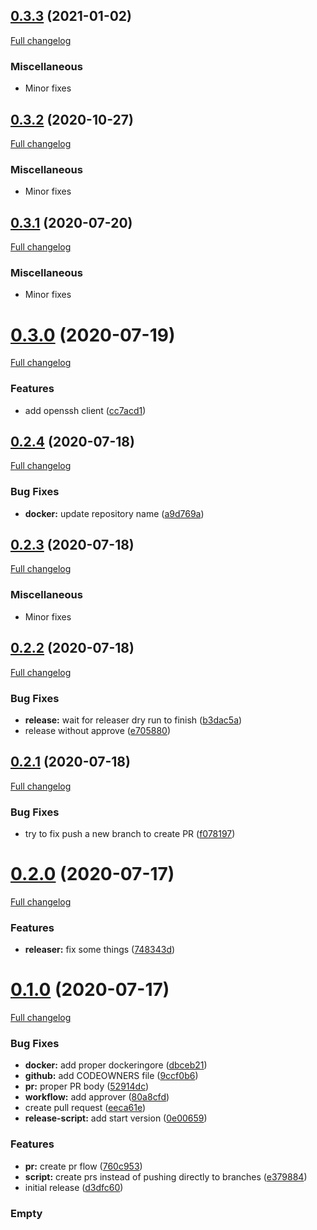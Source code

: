 ## [0.3.3](https://github.com/k911/release-version-script/compare/v0.3.2...v0.3.3) (2021-01-02)

[Full changelog](https://github.com/k911/release-version-script/compare/v0.3.2...v0.3.3)

### Miscellaneous

* Minor fixes

## [0.3.2](https://github.com/k911/release-version-script/compare/v0.3.1...v0.3.2) (2020-10-27)

[Full changelog](https://github.com/k911/release-version-script/compare/v0.3.1...v0.3.2)

### Miscellaneous

* Minor fixes

## [0.3.1](https://github.com/k911/release-version-script/compare/v0.3.0...v0.3.1) (2020-07-20)

[Full changelog](https://github.com/k911/release-version-script/compare/v0.3.0...v0.3.1)

### Miscellaneous

* Minor fixes

# [0.3.0](https://github.com/k911/release-version-script/compare/v0.2.4...v0.3.0) (2020-07-19)

[Full changelog](https://github.com/k911/release-version-script/compare/v0.2.4...v0.3.0)

### Features

* add openssh client ([cc7acd1](https://github.com/k911/release-version-script/commit/cc7acd14395cd67a5587144ad2ba25a1e3731a19))

## [0.2.4](https://github.com/k911/release-version-script/compare/v0.2.3...v0.2.4) (2020-07-18)

[Full changelog](https://github.com/k911/release-version-script/compare/v0.2.3...v0.2.4)

### Bug Fixes

* **docker:** update repository name ([a9d769a](https://github.com/k911/release-version-script/commit/a9d769a9dde51391bee9b093109bda93b6be1b51))

## [0.2.3](https://github.com/k911/release-version-script/compare/v0.2.2...v0.2.3) (2020-07-18)

[Full changelog](https://github.com/k911/release-version-script/compare/v0.2.2...v0.2.3)

### Miscellaneous

* Minor fixes

## [0.2.2](https://github.com/k911/release-version-script/compare/v0.2.1...v0.2.2) (2020-07-18)

[Full changelog](https://github.com/k911/release-version-script/compare/v0.2.1...v0.2.2)

### Bug Fixes

* **release:** wait for releaser dry run to finish ([b3dac5a](https://github.com/k911/release-version-script/commit/b3dac5abce89e393853f334b760b139769e2d5e5))
* release without approve ([e705880](https://github.com/k911/release-version-script/commit/e705880d0ebbccea6b54bca3b0df2075f8ddcec9))

## [0.2.1](https://github.com/k911/release-version-script/compare/v0.2.0...v0.2.1) (2020-07-18)

[Full changelog](https://github.com/k911/release-version-script/compare/v0.2.0...v0.2.1)

### Bug Fixes

* try to fix push a new branch to create PR ([f078197](https://github.com/k911/release-version-script/commit/f078197b4e710485f6765719fd5c4a0e674e2e98))

# [0.2.0](https://github.com/k911/test-release-version-script/compare/v0.1.0...v0.2.0) (2020-07-17)

[Full changelog](https://github.com/k911/test-release-version-script/compare/v0.1.0...v0.2.0)

### Features

* **releaser:** fix some things ([748343d](https://github.com/k911/test-release-version-script/commit/748343ddc5deef82997e502a028ac28d65c38613))

# [0.1.0](https://github.com/k911/test-release-version-script/compare/d3dfc6016ca7c5f88bbf75cf52377a77ab98237e...v0.1.0) (2020-07-17)

[Full changelog](https://github.com/k911/test-release-version-script/compare/v0.0.0...v0.1.0)

### Bug Fixes

* **docker:** add proper dockeringore ([dbceb21](https://github.com/k911/test-release-version-script/commit/dbceb218d88389e6da3ea1c684d4f108060052e9))
* **github:** add CODEOWNERS file ([9ccf0b6](https://github.com/k911/test-release-version-script/commit/9ccf0b63f521d0cacc6ecb15d82ee74e66c09a0e))
* **pr:** proper PR body ([52914dc](https://github.com/k911/test-release-version-script/commit/52914dcd4453eb7f51d1e13c435980aef2e07041))
* **workflow:** add approver ([80a8cfd](https://github.com/k911/test-release-version-script/commit/80a8cfd4f400a411f3e0c6feb57eb84564499552))
* create pull request ([eeca61e](https://github.com/k911/test-release-version-script/commit/eeca61ee20e73e94897ccfd6a02c0337350ddc3a))
* **release-script:** add start version ([0e00659](https://github.com/k911/test-release-version-script/commit/0e0065930ef6c4e0318948b44b4a1eaf695f3f8e))


### Features

* **pr:** create pr flow ([760c953](https://github.com/k911/test-release-version-script/commit/760c953a31cbb18827a4ae959e526858b3e8d683))
* **script:** create prs instead of pushing directly to branches ([e379884](https://github.com/k911/test-release-version-script/commit/e3798846efcf91314cf88317baad40690e19e8ef))
* initial release ([d3dfc60](https://github.com/k911/test-release-version-script/commit/d3dfc6016ca7c5f88bbf75cf52377a77ab98237e))

### Empty
